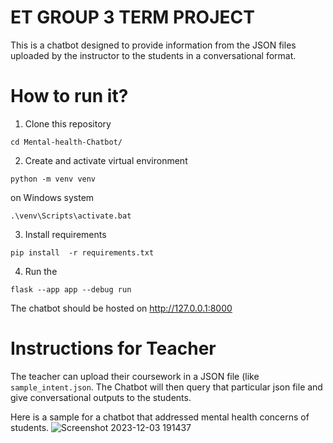 # ET GROUP 3 TERM PROJECT
This is a chatbot  designed to provide information from the JSON files uploaded by the instructor to the students in a conversational format.

# How to run it?

1. Clone this repository

```
cd Mental-health-Chatbot/
```

2. Create and activate virtual environment 

```
python -m venv venv
```
on Windows system
```
.\venv\Scripts\activate.bat
```
3. Install requirements

```
pip install  -r requirements.txt
```


4. Run the 
```
flask --app app --debug run

```

The chatbot should be hosted on http://127.0.0.1:8000

# Instructions for Teacher

The teacher can upload their coursework in a JSON file (like ``` sample_intent.json```.
The Chatbot will then query that particular json file and give conversational outputs to the students.


Here is a sample for a chatbot that addressed mental health concerns of students.
![Screenshot 2023-12-03 191437](https://github.com/mentaltraffic/ET-AI-chatbot/assets/58178738/28d17d3b-4aeb-4770-8170-a6c27dfb46b8)

